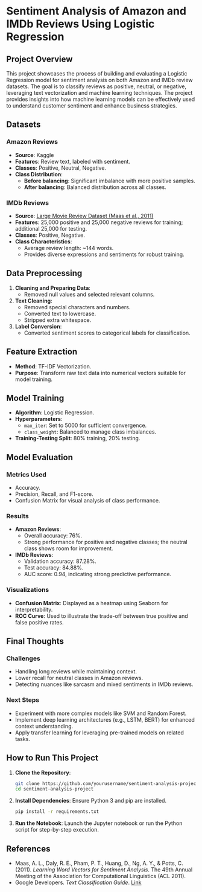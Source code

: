 # Sentiment Analysis of Amazon and IMDb Reviews Using Logistic Regression

## Project Overview
This project showcases the process of building and evaluating a Logistic Regression model for sentiment analysis on both Amazon and IMDb review datasets. The goal is to classify reviews as positive, neutral, or negative, leveraging text vectorization and machine learning techniques. The project provides insights into how machine learning models can be effectively used to understand customer sentiment and enhance business strategies.

## Datasets
### Amazon Reviews
- **Source**: Kaggle
- **Features**: Review text, labeled with sentiment.
- **Classes**: Positive, Neutral, Negative.
- **Class Distribution**:
  - **Before balancing**: Significant imbalance with more positive samples.
  - **After balancing**: Balanced distribution across all classes.

### IMDb Reviews
- **Source**: [Large Movie Review Dataset (Maas et al., 2011)](https://ai.stanford.edu/~amaas/data/sentiment/)
- **Features**: 25,000 positive and 25,000 negative reviews for training; additional 25,000 for testing.
- **Classes**: Positive, Negative.
- **Class Characteristics**:
  - Average review length: ~144 words.
  - Provides diverse expressions and sentiments for robust training.

## Data Preprocessing
1. **Cleaning and Preparing Data**:
   - Removed null values and selected relevant columns.
2. **Text Cleaning**:
   - Removed special characters and numbers.
   - Converted text to lowercase.
   - Stripped extra whitespace.
3. **Label Conversion**:
   - Converted sentiment scores to categorical labels for classification.

## Feature Extraction
- **Method**: TF-IDF Vectorization.
- **Purpose**: Transform raw text data into numerical vectors suitable for model training.

## Model Training
- **Algorithm**: Logistic Regression.
- **Hyperparameters**:
  - `max_iter`: Set to 5000 for sufficient convergence.
  - `class_weight`: Balanced to manage class imbalances.
- **Training-Testing Split**: 80% training, 20% testing.

## Model Evaluation
### Metrics Used
- Accuracy.
- Precision, Recall, and F1-score.
- Confusion Matrix for visual analysis of class performance.

### Results
- **Amazon Reviews**:
  - Overall accuracy: 76%.
  - Strong performance for positive and negative classes; the neutral class shows room for improvement.
- **IMDb Reviews**:
  - Validation accuracy: 87.28%.
  - Test accuracy: 84.88%.
  - AUC score: 0.94, indicating strong predictive performance.

### Visualizations
- **Confusion Matrix**: Displayed as a heatmap using Seaborn for interpretability.
- **ROC Curve**: Used to illustrate the trade-off between true positive and false positive rates.

## Final Thoughts
### Challenges
- Handling long reviews while maintaining context.
- Lower recall for neutral classes in Amazon reviews.
- Detecting nuances like sarcasm and mixed sentiments in IMDb reviews.

### Next Steps
- Experiment with more complex models like SVM and Random Forest.
- Implement deep learning architectures (e.g., LSTM, BERT) for enhanced context understanding.
- Apply transfer learning for leveraging pre-trained models on related tasks.

## How to Run This Project
1. **Clone the Repository**:
   ```bash
   git clone https://github.com/yourusername/sentiment-analysis-project.git
   cd sentiment-analysis-project
   ```
2. **Install Dependencies**:
   Ensure Python 3 and pip are installed.
   ```bash
   pip install -r requirements.txt
   ```
3. **Run the Notebook**:
   Launch the Jupyter notebook or run the Python script for step-by-step execution.

## References
- Maas, A. L., Daly, R. E., Pham, P. T., Huang, D., Ng, A. Y., & Potts, C. (2011). *Learning Word Vectors for Sentiment Analysis*. The 49th Annual Meeting of the Association for Computational Linguistics (ACL 2011).
- Google Developers. *Text Classification Guide*. [Link](https://developers.google.com/machine-learning/guides/text-classification)
